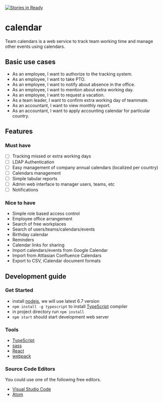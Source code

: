 [![Stories in Ready](https://badge.waffle.io/edu-xored/calendar.svg?label=ready&title=Ready)](http://waffle.io/edu-xored/calendar)

# calendar
Team calendars is a web service to track team working time and manage other events using calendars.

## Basic use cases

* As an employee, I want to authorize to the tracking system.
* As an employee, I want to take PTO.
* As an employee, I want to notify about absence in the office.
* As an employee, I want to mention about extra working day.
* As an employee, I want to request a vacation.
* As a team leader, I want to confirm extra working day of teammate.
* As an accountant, I want to view monthly report.
* As an accountant, I want to apply accounting calendar for particular country.

## Features

### Must have
* [ ] Tracking missed or extra working days
* [ ] LDAP Authentication
* [ ] Easy management of company annual calendars (localized per country)
* [ ] Calendars management
* [ ] Simple tabular reports
* [ ] Admin web interface to manager users, teams, etc
* [ ] Notifications

### Nice to have
* Simple role based access control
* Employee office arrangement
* Search of free workplaces
* Search of users/teams/calendars/events
* Birthday calendar
* Reminders
* Calendar links for sharing
* Import calendars/events from Google Calendar
* Import from Attlasian Confluence Calendars
* Export to CSV, iCalendar document formats 

## Development guide

### Get Started

* install [nodejs](https://nodejs.org/en/), we will use latest 6.7 version
* `npm install -g typescript` to install [TypeScript](https://www.typescriptlang.org/) compiler   
* in project directory run `npm install`
* `npm start` should start development web server

### Tools

* [TypeScript](https://www.typescriptlang.org/)
* [sass](http://sass-lang.com/)
* [React](https://facebook.github.io/react/)
* [webpack](https://webpack.github.io/)

### Source Code Editors

You could use one of the following free editors. 

* [Visual Studio Code](https://code.visualstudio.com)
* [Atom](https://atom.io/)
